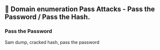 ## 🚩 Domain enumeration Pass Attacks - Pass the Password / Pass the Hash.  

### Pass the Password  
Sam dump, cracked hash, pass the password 

